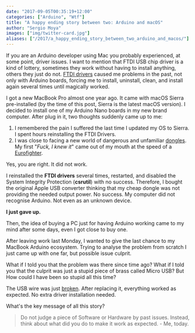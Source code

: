 ```yaml
---
date: "2017-09-05T00:35:19+12:00"
categories: ["Arduino", "Wtf"]
title: "A happy ending story between two: Arduino and macOS"
author: "Sergio Moya"
images: ["img/twitter-card.jpg"]
aliases: ["/2017/a_happy_ending_story_between_two_arduino_and_macos/"]
---
```


If you are an Arduino developer using Mac you probably experienced, at some point, driver issues. 
I want to mention that FTDI USB chip driver is a kind of lottery, sometimes they work without having to install anything, others they just do not. [FTDI drivers](http://www.ftdichip.com/FTDrivers.htm) caused me problems in the past, not only with Arduino boards, forcing me to install, uninstall, clean, and install again several times until magically worked.

I got a new MacBook Pro almost one year ago. It came with macOS Sierra pre-installed (by the time of this post, Sierra is the latest macOS version). I decided to install one of my Arduino Nano boards in my new brand computer. After plug in it, two thoughts suddenly came up to me:

1. I remembered the pain I suffered the last time I updated my OS to Sierra. I spent hours reinstalling the FTDI Drivers.
2. I was close to facing a new world of dangerous and unfamiliar [dongles](https://www.youtube.com/watch?v=-XSC_UG5_kU). My first "*Fuck, I knew it*" came out of my mouth at the speed of a [Eurofighter](https://www.raf.mod.uk/equipment/typhoon.cfm).

Yes, you are right. It did not work.

I reinstalled the **FTDI drivers** several times, restarted, and disabled the System Integrity Protection (**csrutil**) with no success. Therefore, I bought the original Apple USB converter thinking that my cheap dongle was not providing the needed output power. No success. My computer did not recognise Arduino. Not even as an unknown device.

**I just gave up.**

Then, the idea of buying a PC just for having Arduino working came to my mind after some days, even I got close to buy one.

After leaving work last Monday, I wanted to give the last chance to my MacBook Arduino ecosystem. Trying to analyse the problem from scratch I just came up with one far, but possible issue culprit.

What if I told you that the problem was there since time ago? What if I told you that the culprit was just a stupid piece of brass called Micro USB? But How could I have been so stupid all this time?

The USB wire was just [broken](https://media1.giphy.com/media/hIfDZ869b7EHu/200w.gif). After replacing it, everything worked as expected. No extra driver installation needed.

What's the key message of all this story?

> Do not judge a piece of Software or Hardware by past issues. Instead, think about what did you do to make it work as expected. - Me, today.
